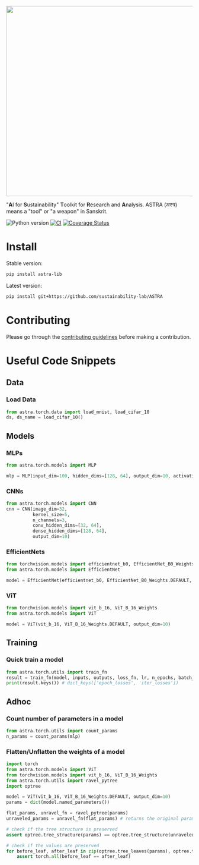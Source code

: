 <p align="center">
<img src="https://github.com/sustainability-lab/ASTRA/assets/59758528/d6a8e7ed-5368-4574-801e-76b273b56091" width="512">
</p>

"**A**I for **S**ustainability" **T**oolkit for **R**esearch and **A**nalysis. ASTRA (अस्त्र) means a "tool" or "a weapon" in Sanskrit.

![Python version](https://img.shields.io/badge/Python-3.9%2B-brightgreen)
[![CI](https://github.com/sustainability-lab/ASTRA/actions/workflows/CI.yml/badge.svg)](https://github.com/sustainability-lab/ASTRA/actions/workflows/CI.yml)
[![Coverage Status](https://coveralls.io/repos/github/sustainability-lab/ASTRA/badge.svg?branch=main)](https://coveralls.io/github/sustainability-lab/ASTRA?branch=main)

# Install

Stable version:
```bash
pip install astra-lib
```

Latest version:
```bash
pip install git+https://github.com/sustainability-lab/ASTRA
```


# Contributing
Please go through the [contributing guidelines](CONTRIBUTING.md) before making a contribution.


# Useful Code Snippets

## Data
### Load Data
```python
from astra.torch.data import load_mnist, load_cifar_10
ds, ds_name = load_cifar_10()
```

## Models
### MLPs
```python
from astra.torch.models import MLP

mlp = MLP(input_dim=100, hidden_dims=[128, 64], output_dim=10, activation="relu", dropout=0.1)
```

### CNNs
```python
from astra.torch.models import CNN
cnn = CNN(image_dim=32, 
          kernel_size=5, 
          n_channels=3, 
          conv_hidden_dims=[32, 64], 
          dense_hidden_dims=[128, 64], 
          output_dim=10)
```

### EfficientNets
```python
from torchvision.models import efficientnet_b0, EfficientNet_B0_Weights
from astra.torch.models import EfficientNet

model = EfficientNet(efficientnet_b0, EfficientNet_B0_Weights.DEFAULT, output_dim=10)
```

### ViT
```python
from torchvision.models import vit_b_16, ViT_B_16_Weights
from astra.torch.models import ViT

model = ViT(vit_b_16, ViT_B_16_Weights.DEFAULT, output_dim=10)
```

## Training
### Quick train a model
```python
from astra.torch.utils import train_fn
result = train_fn(model, inputs, outputs, loss_fn, lr, n_epochs, batch_size, enable_tqdm=True)
print(result.keys()) # dict_keys(['epoch_losses', 'iter_losses'])
```

## Adhoc
### Count number of parameters in a model
```python
from astra.torch.utils import count_params
n_params = count_params(mlp)
```

### Flatten/Unflatten the weights of a model
```python
import torch
from astra.torch.models import ViT
from torchvision.models import vit_b_16, ViT_B_16_Weights
from astra.torch.utils import ravel_pytree
import optree

model = ViT(vit_b_16, ViT_B_16_Weights.DEFAULT, output_dim=10)
params = dict(model.named_parameters())

flat_params, unravel_fn = ravel_pytree(params)
unraveled_params = unravel_fn(flat_params) # returns the original params

# check if the tree structure is preserved
assert optree.tree_structure(params) == optree.tree_structure(unraveled_params)

# check if the values are preserved
for before_leaf, after_leaf in zip(optree.tree_leaves(params), optree.tree_leaves(unraveled_params)):
    assert torch.all(before_leaf == after_leaf)
```
